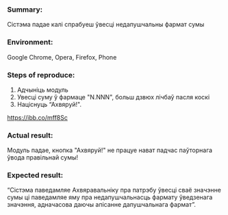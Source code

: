 ### Summary: 
Сістэма падае калі спрабуеш ўвесці недапушчальны фармат сумы
### Environment: 
Google Chrome, Opera, Firefox, Phone
### Steps of reproduce:
 1. Адчыніць модуль
 2. Увесці суму ў фармаце "N.NNN", больш дзвюх лічбаў пасля коскі 
 3. Націснуць “Ахвяруй!".

https://ibb.co/mff8Sc
### Actual result:	
Модуль падае, кнопка "Ахвяруй!" не працуе нават падчас паўторнага ўвода правільнай сумы!
### Expected result:
“Сістэма паведамляе Ахвяравальніку пра патрэбу ўвесці сваё значэнне сумы ці паведамляе яму пра недапушчальнасць фармату ўведзенага значэння, адначасова даючы апісанне дапушчальнага фармат”.
